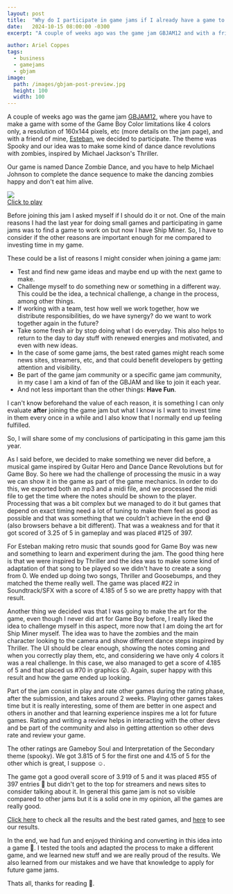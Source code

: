 ```yaml
---
layout: post
title:  "Why do I participate in game jams if I already have a game to work on?"
date:   2024-10-15 08:00:00 -0300
excerpt: "A couple of weeks ago was the game jam GBJAM12 and with a friend of mine we decided to participate in it. But before joining I asked myself, should I do it now I already have a game to work on, or not?" 

author: Ariel Coppes
tags:
  - business
  - gamejams
  - gbjam
image:
  path: /images/gbjam-post-preview.jpg
  height: 100
  width: 100
---
```


A couple of weeks ago was the game jam [GBJAM12](https://itch.io/jam/gbjam-12), where you have to make a game with some of the Game Boy Color limitations like 4 colors only, a resolution of 160x144 pixels, etc (more details on the jam page), and with a friend of mine, [Esteban](https://x.com/esti_uy), we decided to participate. The theme was Spooky and our idea was to make some kind of dance dance revolutions with zombies, inspired by Michael Jackson's Thriller. 

Our game is named Dance Zombie Dance, and you have to help Michael Johnson to complete the dance sequence to make the dancing zombies happy and don't eat him alive.

<div class="project">
<span>
<img src="/images/jams_gbjam12_dancedance.gif" />
<br/>
<a href="https://arielsan.itch.io/gbjam12" target="blank">Click to play</a>
</span>
</div>

Before joining this jam I asked myself if I should do it or not. One of the main reasons I had the last year for doing small games and participating in game jams was to find a game to work on but now I have Ship Miner. So, I have to consider if the other reasons are important enough for me compared to investing time in my game.

These could be a list of reasons I might consider when joining a game jam:

* Test and find new game ideas and maybe end up with the next game to make. 
* Challenge myself to do something new or something in a different way. This could be the idea, a technical challenge, a change in the process, among other things. 
* If working with a team, test how well we work together, how we distribute responsibilities, do we have synergy? do we want to work together again in the future?
* Take some fresh air by stop doing what I do everyday. This also helps to return to the day to day stuff with renewed energies and motivated, and even with new ideas.
* In the case of some game jams, the best rated games might reach some news sites, streamers, etc, and that could benefit developers by getting attention and visibility. 
* Be part of the game jam community or a specific game jam community, in my case I am a kind of fan of the GBJAM and like to join it each year. 
* And not less important than the other things: __Have Fun__.

I can't know beforehand the value of each reason, it is something I can only evaluate __after__ joining the game jam but what I know is I want to invest time in them every once in a while and I also know that I normally end up feeling fulfilled.

So, I will share some of my conclusions of participating in this game jam this year.

As I said before, we decided to make something we never did before, a musical game inspired by Guitar Hero and Dance Dance Revolutions but for Game Boy. So here we had the challenge of processing the music in a way we can show it in the game as part of the game mechanics. In order to do this, we exported both an mp3 and a midi file, and we processed the midi file to get the time where the notes should be shown to the player. Processing that was a bit complex but we managed to do it but games that depend on exact timing need a lot of tuning to make them feel as good as possible and that was something that we couldn't achieve in the end :sweat_smile: (also browsers behave a bit different). That was a weakness and for that it got scored of 3.25 of 5 in gameplay and was placed #125 of 397.

For Esteban making retro music that sounds good for Game Boy was new and something to learn and experiment during the jam. The good thing here is that we were inspired by Thriller and the idea was to make some kind of adaptation of that song to be played so we didn't have to create a song from 0. We ended up doing two songs, Thriller and Goosebumps, and they matched the theme really well. The game was placed #22 in Soundtrack/SFX with a score of 4.185 of 5 so we are pretty happy with that result.

Another thing we decided was that I was going to make the art for the game, even though I never did art for Game Boy before, I really liked the idea to challenge myself in this aspect, more now that I am doing the art for Ship Miner myself. The idea was to have the zombies and the main character looking to the camera and show different dance steps inspired by Thriller. The UI should be clear enough, showing the notes coming and when you correctly play them, etc, and considering we have only 4 colors it was a real challenge. In this case, we also managed to get a score of 4.185 of 5 and that placed us #70 in graphics :open_mouth:. Again, super happy with this result and how the game ended up looking.

Part of the jam consist in play and rate other games during the rating phase, after the submission, and takes around 2 weeks. Playing other games takes time but it is really interesting, some of them are better in one aspect and others in another and that learning experience inspires me a lot for future games. Rating and writing a review helps in interacting with the other devs and be part of the community and also in getting attention so other devs rate and review your game.

The other ratings are Gameboy Soul and Interpretation of the Secondary theme (spooky). We got 3.815 of 5 for the first one and 4.15 of 5 for the other which is great, I suppose :relaxed:.

The game got a good overall score of 3.919 of 5 and it was placed #55 of 397 entries :metal: but didn't get to the top for streamers and news sites to consider talking about it. In general this game jam is not so visible compared to other jams but it is a solid one in my opinion, all the games are really good.

[Click here](https://itch.io/jam/gbjam-12/results) to check all the results and the best rated games, and [here](https://itch.io/jam/gbjam-12/rate/2983712) to see our results.

In the end, we had fun and enjoyed thinking and converting in this idea into a game :muscle:. I tested the tools and adapted the process to make a different game, and we learned new stuff and we are really proud of the results. We also learned from our mistakes and we have that knowledge to apply for future game jams.

Thats all, thanks for reading :pray:.


